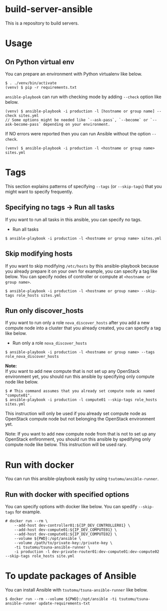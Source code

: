 # build-server-ansible
This is a repository to build servers.

# Usage
## On Python virtual env
You can prepare an environment with Python virtualenv like below.

```shell
$ . ./venv/bin/activate
(venv) $ pip -r requirements.txt
```

`ansible-playbook` can run with checking mode by adding `--check` option like below.

```shell
(venv) $ ansible-playbook -i production -l [hostname or group name] --check sites.yml
// Some options might be needed like `--ask-pass`, `--become` or `--ask-become-pass` depending on your environment.
```

If NO errors were reported then you can run Ansible without the option `--check`.

```shell
(venv) $ ansible-playbook -i production -l <hostname or group name> sites.yml
```

# Tags
This section explains patterns of specifying `--tags` (or `--skip-tags`) that you might want to specify frequently.

## Specifying no tags -> Run all tasks
If you want to run all tasks in this ansible, you can specify no tags.

* Run all tasks
```shell
$ ansible-playbook -i production -l <hostname or group name> sites.yml
```

## Skip modifying hosts
If you want to skip modifying `/etc/hosts` by this ansible-playbook because you already prepare it on your own for example, you can specify a tag like below.
You can specify nodes of controller or compute at `<hostname or group name>`.

```shell
$ ansible-playbook -i production -l <hostname or group name> --skip-tags role_hosts sites.yml
```

## Run only discover_hosts
If you want to run only a role `nova_discover_hosts` after you add a new compute node into a cluster that you already created, you can specify a tag like below.

* Run only a role `nova_discover_hosts`
```shell
$ ansible-playbook -i production -l <hostname or group name> --tags role_nova_discover_hosts
```

**Note:**  
If you want to add new compute that is not set up any OpenStack environment yet, you should run this ansible by specifying only compute node like below.
```shell
$ # This command assumes that you already set compute node as named "compute01".
$ ansible-playbook -i production -l compute01 --skip-tags role_hosts sites.yml
```

This instruction will only be used if you already set compute node as OpenStack compute node but not belonging the OpenStack environment yet.

Note: If you want to add new compute node from that is not to set up any OpenStack enfironment, you should run this ansible by spedifying only compute node like below.
This instruction will be used rary.

# Run with docker
You can run this ansible-playbook easily by using `tsutomu/ansible-runner`.

## Run with docker with specified options
You can specify options with docker like below.
You can spedify `--skip-tags` for example.

```shell
# docker run --rm \
    --add-host dev-controller01:${IP_DEV_CONTROLLER01} \
    --add-host dev-compute01:${IP_DEV_COMPUTE01} \
    --add-host dev-compute01:${IP_DEV_COMPUTE02} \
    --volume ${PWD}:/opt/ansible \
    --volume /path/to/private-key:/private-key \
    -ti tsutomu/tsuna-ansible-runner \
    -i production -l dev-private-router01:dev-compute01:dev-compute02 --skip-tags role_hosts site.yml
```

# To update packages of Ansible
You can install Ansible with `tsutomu/tsuna-ansible-runner` like below.
```
$ docker run --rm --volume ${PWD}:/opt/ansible -ti tsutomu/tsuna-ansible-runner update-requirements-txt
```

